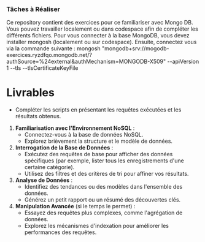 ### Tâches à Réaliser

Ce repository contient des exercices pour ce familiariser avec Mongo DB. Vous pouvez travailler localement ou dans codespace afin de compléter les différents fichiers.
Pour vous connecter à la base MongoDB, vous devez installer mongosh (localement ou sur codespace). Ensuite, connectez vous via la commande suivante : 
mongosh "mongodb+srv://mogodb-exercices.ryzdfqo.mongodb.net/?authSource=%24external&authMechanism=MONGODB-X509" --apiVersion 1 --tls --tlsCertificateKeyFile <path to PEM file>

# Livrables
- Compléter les scripts en présentant les requêtes exécutées et les résultats obtenus.

1. **Familiarisation avec l'Environnement NoSQL** :
    - Connectez-vous à la base de données NoSQL.
    - Explorez brièvement la structure et le modèle de données.
2. **Interrogation de la Base de Données** :
    - Exécutez des requêtes de base pour afficher des données spécifiques (par exemple, lister tous les enregistrements d'une certaine catégorie).
    - Utilisez des filtres et des critères de tri pour affiner vos résultats.
3. **Analyse de Données** :
    - Identifiez des tendances ou des modèles dans l'ensemble des données.
    - Générez un petit rapport ou un résumé des découvertes clés.
4. **Manipulation Avancée** (si le temps le permet) :
    - Essayez des requêtes plus complexes, comme l'agrégation de données.
    - Explorez les mécanismes d'indexation pour améliorer les performances des requêtes.

